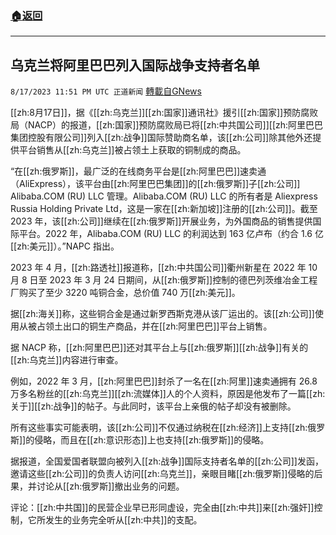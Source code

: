 ###  [:house:返回](README.md)
---


## 乌克兰将阿里巴巴列入国际战争支持者名单
`8/17/2023 11:51 PM UTC 正道新闻` [轉載自GNews](https://gnews.org/articles/1564921)

         

[[zh:8月17日]]，据《[[zh:乌克兰]][[zh:国家]]通讯社》援引[[zh:国家]]预防腐败局（NACP）的报道，[[zh:国家]]预防腐败局已将[[zh:中共国公司]][[zh:阿里巴巴集团控股有限公司]]列入[[zh:战争]]国际赞助商名单，该[[zh:公司]]除其他外还提供平台销售从[[zh:乌克兰]]被占领土上获取的铜制成的商品。

“在[[zh:俄罗斯]]，最广泛的在线商务平台是[[zh:阿里巴巴]]速卖通（AliExpress），该平台由[[zh:阿里巴巴集团]]的[[zh:俄罗斯]]子[[zh:公司]] Alibaba.COM (RU) LLC 管理。Alibaba.COM (RU) LLC 的所有者是 Aliexpress Russia Holding Private Ltd，这是一家在[[zh:新加坡]]注册的[[zh:公司]]。截至 2023 年，该[[zh:公司]]继续在[[zh:俄罗斯]]开展业务，为外国商品的销售提供国际平台。2022 年，Alibaba.COM (RU) LLC 的利润达到 163 亿卢布（约合 1.6 亿[[zh:美元]]）。”NAPC 指出。

2023 年 4 月，[[zh:路透社]]报道称，[[zh:中共国公司]]衢州新星在 2022 年 10 月 8 日至 2023 年 3 月 24 日期间，从[[zh:俄罗斯]]控制的德巴列茨维冶金工程厂购买了至少 3220 吨铜合金，总价值 740 万[[zh:美元]]。

据[[zh:海关]]称，这些铜合金是通过新罗西斯克港从该厂运出的。该[[zh:公司]]使用从被占领土出口的铜生产商品，并在[[zh:阿里巴巴]]平台上销售。

据 NACP 称，[[zh:阿里巴巴]]还对其平台上与[[zh:俄罗斯]][[zh:战争]]有关的[[zh:乌克兰]]内容进行审查。

例如，2022 年 3 月，[[zh:阿里巴巴]]封杀了一名在[[zh:阿里]]速卖通拥有 26.8 万多名粉丝的[[zh:乌克兰]][[zh:流媒体]]人的个人资料，原因是他发布了一篇[[zh:关于]][[zh:战争]]的帖子。与此同时，该平台上亲俄的帖子却没有被删除。

所有这些事实可能表明，该[[zh:公司]]不仅通过纳税在[[zh:经济]]上支持[[zh:俄罗斯]]的侵略，而且在[[zh:意识形态]]上也支持[[zh:俄罗斯]]的侵略。

据报道，全国爱国者联盟向被列入[[zh:战争]]国际支持者名单的[[zh:公司]]发函，邀请这些[[zh:公司]]的负责人访问[[zh:乌克兰]]，亲眼目睹[[zh:俄罗斯]]侵略的后果，并讨论从[[zh:俄罗斯]]撤出业务的问题。

评论：[[zh:中共国]]的民营企业早已形同虚设，完全由[[zh:中共]]来[[zh:强奸]]控制，它所发生的业务完全听从[[zh:中共]]的支配。
